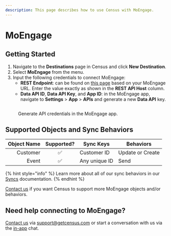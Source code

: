 ```yaml
---
description: This page describes how to use Census with MoEngage.
---
```


# MoEngage

## Getting Started

1. Navigate to the **Destinations** page in Census and click **New Destination**.
2. Select **MoEngage** from the menu.
3. Input the following credentials to connect MoEngage:
   * **REST Endpoint**: can be found on [this page](https://help.moengage.com/hc/en-us/articles/360057030512-Data-Centers-in-MoEngage#01G5DQVXGT2KZMXTJPF77QPJ25) based on your MoEngage URL. Enter the value exactly as shown in the **REST API Host** column.
   * **Data API ID**, **Data API Key**, and **App ID**: in the MoEngage app, navigate to **Settings** > **App** > **APIs** and generate a new **Data API** key.

<figure><img src="../.gitbook/assets/moengage.png" alt=""><figcaption><p>Generate API credentials in the MoEngage app.</p></figcaption></figure>

## Supported Objects and Sync Behaviors <a href="#supported-objects-and-sync-behaviors" id="supported-objects-and-sync-behaviors"></a>

| **Object Name** | **Supported?** | **Sync Keys** | **Behaviors**    |
| --------------: | :------------: | ------------- | ---------------- |
|        Customer |        ✅       | Customer ID   | Update or Create |
|           Event |        ✅       | Any unique ID | Send             |

{% hint style="info" %}
Learn more about all of our sync behaviors in our [Syncs](../syncs/overview.md) documentation.
{% endhint %}

[Contact us](mailto:support@getcensus.com) if you want Census to support more MoEngage objects and/or behaviors.

## Need help connecting to MoEngage?

[Contact us](mailto:support@getcensus.com) via support@getcensus.com or start a conversation with us via the [in-app](https://app.getcensus.com) chat.
